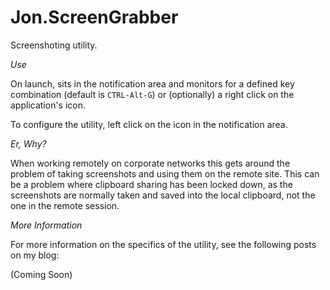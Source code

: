 Jon.ScreenGrabber
=============

Screenshoting utility.

*Use*

On launch, sits in the notification area and monitors for a defined key combination (default is `CTRL-Alt-G`) or (optionally) a right click on the application's icon.

To configure the utility, left click on the icon in the notification area.


*Er, Why?*

When working remotely on corporate networks this gets around the problem of taking screenshots and using them on the remote site. This can be a problem where clipboard sharing has been locked down, as the screenshots are normally taken and saved into the local clipboard, not the one in the remote session.


*More Information*

For more information on the specifics of the utility, see the following posts on my blog:

(Coming Soon)

